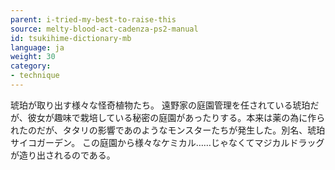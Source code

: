 ```yaml
---
parent: i-tried-my-best-to-raise-this
source: melty-blood-act-cadenza-ps2-manual
id: tsukihime-dictionary-mb
language: ja
weight: 30
category:
- technique
---
```


琥珀が取り出す様々な怪奇植物たち。
遠野家の庭園管理を任されている琥珀だが、彼女が趣味で栽培している秘密の庭園があったりする。本来は薬の為に作られたのだが、タタリの影響であのようなモンスターたちが発生した。別名、琥珀サイコガーデン。
この庭園から様々なケミカル……じゃなくてマジカルドラッグが造り出されるのである。
